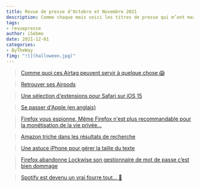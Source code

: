 ```yaml
---
title: Revue de presse d'Octobre et Novembre 2021
description: Comme chaque mois voici les titres de presse qui m’ont marqué. 
tags: 
- revuepresse
author: iSebmo
date: 2021-12-01
categories: 
- ByTheWay
fimg: "![](halloween.jpg)"
---
```


> [Comme quoi ces Airtag peuvent servir à quelque chose 😱](https://blog.gete.net/2021/10/06/lairtag-a-15000e/)

> [Retrouver ses Airpods](https://www.macstories.net/reviews/hands-on-with-airpods-new-find-my-support/)

> [Une sélection d'extensions pour Safari sur iOS 15](https://www.macstories.net/stories/safari-extensions-for-ios-and-ipados-15-a-roundup-of-our-favorites/)

> [Se passer d'Apple (en anglais)](https://obsolete29.com/posts/2021/10/10/breaking-up-with-apple-two-month-check-in/)

> [Firefox vous espionne, Même Firefox n'est plus recommandable pour la monétisation de la vie privée…](https://obsolete29.com/posts/2021/10/07/firefox-now-shows-ads-as-sponsored-address-bar-suggestions/)

> [Amazon triche dans les résultats de recherche](https://www.theverge.com/2021/10/15/22727842/amazon-in-house-brands-search-rankings)

> [Une astuce iPhone pour gérer la taille du texte](https://www.zdnet.fr/pratique/voici-une-astuce-bien-cachee-dans-l-iphone-pour-faciliter-la-lecture-39932751.htm#xtor=123456)

> [Firefox abandonne Lockwise son gestionnaire de mot de passe c’est bien dommage](https://www.theverge.com/2021/11/23/22798811/mozilla-is-ending-support-for-firefox-lockwise-password-manager)

> [Spotify est devenu un vrai fourre tout… 🤮](https://birchtree.me/blog/im-trying-spotify-again-and-its-not-going-well/)